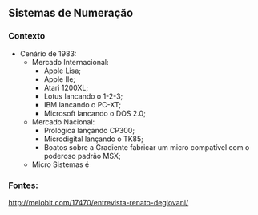 ## Sistemas de Numeração

### Contexto

- Cenário de 1983:
    - Mercado Internacional:
        - Apple Lisa;
        - Apple IIe;
        - Atari 1200XL;
        - Lotus lancando o 1-2-3;
        - IBM lancando o PC-XT;
        - Microsoft lancando o DOS 2.0;
    - Mercado Nacional:
        - Prológica lançando CP300;
        - Microdigital lançando o TK85;
        - Boatos sobre a Gradiente fabricar um micro compatível com o poderoso padrão MSX;
    - Micro Sistemas é 


### Fontes:

http://meiobit.com/17470/entrevista-renato-degiovani/